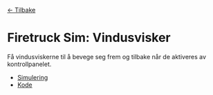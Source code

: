 [<- Tilbake](/README.md#arbeidskrav)

# Firetruck Sim: Vindusvisker

Få vindusviskerne til å bevege seg frem og tilbake når de aktiveres av kontrollpanelet.

- [Simulering](https://firetruck-sim.vercel.app/)
- [Kode](Wiper.ino)
